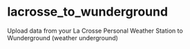 # lacrosse_to_wunderground
Upload data from your La Crosse Personal Weather Station to Wunderground (weather underground)
